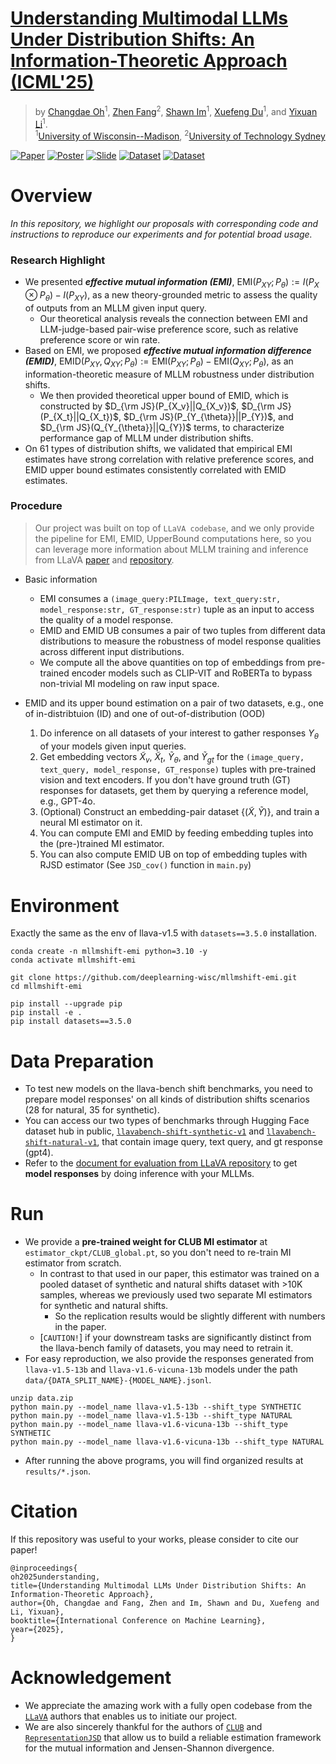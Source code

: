 # [Understanding Multimodal LLMs Under Distribution Shifts: An Information-Theoretic Approach (ICML'25)](https://arxiv.org/abs/2502.00577v2)
> by [Changdae Oh](https://changdaeoh.github.io/)<sup>1</sup>, [Zhen Fang](https://fang-zhen.github.io/)<sup>2</sup>, [Shawn Im](https://shawn-im.github.io/)<sup>1</sup>, [Xuefeng Du](https://d12306.github.io/)<sup>1</sup>, and [Yixuan Li](https://pages.cs.wisc.edu/~sharonli/)<sup>1</sup>.
> <br/>
> <sup>1</sup>[University of Wisconsin--Madison](https://www.wisc.edu/), <sup>2</sup>[University of Technology Sydney](https://www.uts.edu.au/)

[![Paper](https://img.shields.io/badge/arXiv-2502.00577-orange)](https://arxiv.org/abs/2502.00577v2)
[![Poster](https://img.shields.io/badge/ICML2025-Poster-teal)](https://icml.cc/virtual/2025/poster/44373)
[![Slide](https://img.shields.io/badge/ICLR2025ws-Slide-royalblue)](https://drive.google.com/file/d/1lh1WohIQ0HbX5PQJHsergRJkUj_P5Gtn/view?usp=sharing)
[![Dataset](https://img.shields.io/badge/HFdataset-SyntheticShift-yellow)](https://huggingface.co/datasets/changdae/llavabench-shift-synthetic-v1)
[![Dataset](https://img.shields.io/badge/HFdataset-NaturalShift-yellow)](https://huggingface.co/datasets/changdae/llavabench-shift-natural-v1)


# Overview 
_In this repository, we highlight our proposals with corresponding code and instructions to reproduce our experiments and for potential broad usage._

### Research Highlight
* We presented _**effective mutual information (EMI)**_, $\text{EMI}(P_{XY};P_{\theta}):=I(P_{X}\otimes P_{\theta})-I(P_{XY})$, as a new theory-grounded metric to assess the quality of outputs from an MLLM given input query. 
  * Our theoretical analysis reveals the connection between EMI and LLM-judge-based pair-wise preference score, such as relative preference score or win rate.
* Based on EMI, we proposed _**effective mutual information difference (EMID)**_, $\text{EMID}(P_{XY},Q_{XY};P_{\theta}):=\text{EMI}(P_{XY};P_{\theta})-\text{EMI}(Q_{XY};P_{\theta})$, as an information-theoretic measure of MLLM robustness under distribution shifts.
  * We then provided theoretical upper bound of EMID, which is constructed by $D_{\rm JS}(P_{X_v}||Q_{X_v})$, $D_{\rm JS}(P_{X_t}||Q_{X_t})$, $D_{\rm JS}(P_{Y_{\theta}}||P_{Y})$, and $D_{\rm JS}(Q_{Y_{\theta}}||Q_{Y})$ terms, to characterize performance gap of MLLM under distribution shifts.
* On 61 types of distribution shifts, we validated that empirical EMI estimates have strong correlation with relative preference scores, and EMID upper bound estimates consistently correlated with EMID estimates.

### Procedure
> Our project was built on top of `LLaVA codebase`, and we only provide the pipeline for EMI, EMID, UpperBound computations here, so you can leverage more information about MLLM training and inference from LLaVA [paper](https://arxiv.org/abs/2304.08485) and [repository](https://github.com/haotian-liu/LLaVA/tree/main). 

* Basic information
  * EMI consumes a `(image_query:PILImage, text_query:str, model_response:str, GT_response:str)` tuple as an input to access the quality of a model response.
  * EMID and EMID UB consumes a pair of two tuples from different data distributions to measure the robustness of model response qualities across different input distributions.
  * We compute all the above quantities on top of embeddings from pre-trained encoder models such as CLIP-VIT and RoBERTa to bypass non-trivial MI modeling on raw input space.


* EMID and its upper bound estimation on a pair of two datasets, e.g., one of in-distribtuion (ID) and one of out-of-distribution (OOD)
  1. Do inference on all datasets of your interest to gather responses $Y_{\theta}$ of your models given input queries.
  2. Get embedding vectors $\tilde{X}_{v}$, $\tilde{X}_{t}$, $\tilde{Y}_{\theta}$, and $\tilde{Y}_{gt}$ for the `(image_query, text_query, model_response, GT_response)` tuples with pre-trained vision and text encoders. If you don't have ground truth (GT) responses for datasets, get them by querying a reference model, e.g., GPT-4o.
  3. (Optional) Construct an embedding-pair dataset $\{(\tilde{X},\tilde{Y})\}$, and train a neural MI estimator on it.
  4. You can compute EMI and EMID by feeding embedding tuples into the (pre-)trained MI estimator.
  5. You can also compute EMID UB on top of embedding tuples with RJSD estimator (See `JSD_cov()` function in `main.py`)

# Environment
Exactly the same as the env of llava-v1.5 with `datasets==3.5.0` installation.
``` linux
conda create -n mllmshift-emi python=3.10 -y
conda activate mllmshift-emi

git clone https://github.com/deeplearning-wisc/mllmshift-emi.git
cd mllmshift-emi

pip install --upgrade pip
pip install -e .
pip install datasets==3.5.0
```

# Data Preparation
* To test new models on the llava-bench shift benchmarks, you need to prepare model responses' on all kinds of distribution shifts scenarios (28 for natural, 35 for synthetic).
* You can access our two types of benchmarks through Hugging Face dataset hub in public, [`llavabench-shift-synthetic-v1`](https://huggingface.co/datasets/changdae/llavabench-shift-synthetic-v1) and [`llavabench-shift-natural-v1`](https://huggingface.co/datasets/changdae/llavabench-shift-natural-v1), that contain image query, text query, and gt response (gpt4).
* Refer to the [document for evaluation from LLaVA repository](https://github.com/haotian-liu/LLaVA/blob/main/docs/Evaluation.md) to get **model responses** by doing inference with your MLLMs.

# Run
* We provide a **pre-trained weight for CLUB MI estimator** at `estimator_ckpt/CLUB_global.pt`, so you don't need to re-train MI estimator from scratch.
  * In contrast to that used in our paper, this estimator was trained on a pooled dataset of synthetic and natural shifts dataset with >10K samples, whereas we previously used two separate MI estimators for synthetic and natural shifts.
    * So the replication results would be slightly different with numbers in the paper.
  * [`CAUTION!`] if your downstream tasks are significantly distinct from the llava-bench family of datasets, you may need to retrain it.
* For easy reproduction, we also provide the responses generated from `llava-v1.5-13b` and `llava-v1.6-vicuna-13b` models under the path `data/{DATA_SPLIT_NAME}-{MODEL_NAME}.jsonl`.

```linux
unzip data.zip
python main.py --model_name llava-v1.5-13b --shift_type SYNTHETIC
python main.py --model_name llava-v1.5-13b --shift_type NATURAL
python main.py --model_name llava-v1.6-vicuna-13b --shift_type SYNTHETIC
python main.py --model_name llava-v1.6-vicuna-13b --shift_type NATURAL
```

* After running the above programs, you will find organized results at `results/*.json`.


# Citation
If this repository was useful to your works, please consider to cite our paper!
```
@inproceedings{
oh2025understanding,
title={Understanding Multimodal LLMs Under Distribution Shifts: An Information-Theoretic Approach},
author={Oh, Changdae and Fang, Zhen and Im, Shawn and Du, Xuefeng and Li, Yixuan},
booktitle={International Conference on Machine Learning},
year={2025},
}
```

# Acknowledgement
* We appreciate the amazing work with a fully open codebase from the [`LLaVA`](https://github.com/haotian-liu/LLaVA) authors that enables us to initiate our project.
* We are also sincerely thankful for the authors of [`CLUB`](https://github.com/Linear95/CLUB) and [`RepresentationJSD`](https://github.com/uk-cliplab/representationJSD/tree/main) that allow us to build a reliable estimation framework for the mutual information and Jensen-Shannon divergence.
